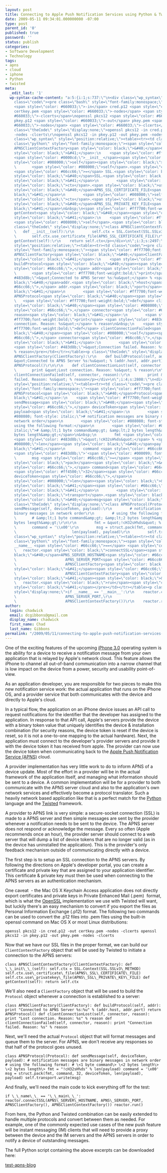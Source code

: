 ```yaml
---
layout: post
title: Connecting to Apple Push Notification Services using Python & Twisted
date: 2009-05-11 09:34:01.000000000 -07:00
type: post
parent_id: '0'
published: true
password: ''
status: publish
categories:
- Software Development
- Technology
tags:
- apns
- cloud
- iphone
- Python
- twisted
meta:
  _edit_last: '1'
  wp-syntax-cache-content: "a:5:{i:1;s:737:\"\n<div class=\"wp_syntax\" style=\"position:relative;\"><table><tr><td
    class=\"code\"><pre class=\"bash\" style=\"font-family:monospace;\">openssl pkcs12
    <span style=\"color: #660033;\">-in</span> cred.p12 <span style=\"color: #660033;\">-out</span>
    certkey.pem <span style=\"color: #660033;\">-nodes</span> <span style=\"color:
    #660033;\">-clcerts</span>\nopenssl pkcs12 <span style=\"color: #660033;\">-in</span>
    pkey.p12 <span style=\"color: #660033;\">-out</span> pkey.pem <span style=\"color:
    #660033;\">-nodes</span> <span style=\"color: #660033;\">-clcerts</span></pre></td></tr></table><p
    class=\"theCode\" style=\"display:none;\">openssl pkcs12 -in cred.p12 -out certkey.pem
    -nodes -clcerts\r\nopenssl pkcs12 -in pkey.p12 -out pkey.pem -nodes -clcerts</p></div>\n\";i:2;s:2075:\"\n<div
    class=\"wp_syntax\" style=\"position:relative;\"><table><tr><td class=\"code\"><pre
    class=\"python\" style=\"font-family:monospace;\"><span style=\"color: #ff7700;font-weight:bold;\">class</span>
    APNSClientContextFactory<span style=\"color: black;\">&#40;</span>ClientContextFactory<span
    style=\"color: black;\">&#41;</span>:\n    <span style=\"color: #ff7700;font-weight:bold;\">def</span>
    <span style=\"color: #0000cd;\">__init__</span><span style=\"color: black;\">&#40;</span><span
    style=\"color: #008000;\">self</span><span style=\"color: black;\">&#41;</span>:\n
    \       <span style=\"color: #008000;\">self</span>.<span style=\"color: black;\">ctx</span>
    <span style=\"color: #66cc66;\">=</span> SSL.<span style=\"color: black;\">Context</span><span
    style=\"color: black;\">&#40;</span>SSL.<span style=\"color: black;\">SSLv3_METHOD</span><span
    style=\"color: black;\">&#41;</span>\n        <span style=\"color: #008000;\">self</span>.<span
    style=\"color: black;\">ctx</span>.<span style=\"color: black;\">use_certificate_file</span><span
    style=\"color: black;\">&#40;</span>APNS_SSL_CERTIFICATE_FILE<span style=\"color:
    black;\">&#41;</span>\n        <span style=\"color: #008000;\">self</span>.<span
    style=\"color: black;\">ctx</span>.<span style=\"color: black;\">use_privatekey_file</span><span
    style=\"color: black;\">&#40;</span>APNS_SSL_PRIVATE_KEY_FILE<span style=\"color:
    black;\">&#41;</span>\n&nbsp;\n<span style=\"color: #ff7700;font-weight:bold;\">def</span>
    getContext<span style=\"color: black;\">&#40;</span><span style=\"color: #008000;\">self</span><span
    style=\"color: black;\">&#41;</span>:\n    <span style=\"color: #ff7700;font-weight:bold;\">return</span>
    <span style=\"color: #008000;\">self</span>.<span style=\"color: black;\">ctx</span></pre></td></tr></table><p
    class=\"theCode\" style=\"display:none;\">class APNSClientContextFactory(ClientContextFactory):\r\n
    \   def __init__(self):\r\n        self.ctx = SSL.Context(SSL.SSLv3_METHOD)\r\n
    \       self.ctx.use_certificate_file(APNS_SSL_CERTIFICATE_FILE)\r\n        self.ctx.use_privatekey_file(APNS_SSL_PRIVATE_KEY_FILE)\r\n\r\ndef
    getContext(self):\r\n    return self.ctx</p></div>\n\";i:3;s:2497:\"\n<div class=\"wp_syntax\"
    style=\"position:relative;\"><table><tr><td class=\"code\"><pre class=\"python\"
    style=\"font-family:monospace;\"><span style=\"color: #ff7700;font-weight:bold;\">class</span>
    APNSClientFactory<span style=\"color: black;\">&#40;</span>ClientFactory<span
    style=\"color: black;\">&#41;</span>:\n    <span style=\"color: #ff7700;font-weight:bold;\">def</span>
    buildProtocol<span style=\"color: black;\">&#40;</span><span style=\"color: #008000;\">self</span><span
    style=\"color: #66cc66;\">,</span> addr<span style=\"color: black;\">&#41;</span>:\n
    \       <span style=\"color: #ff7700;font-weight:bold;\">print</span> <span style=\"color:
    #483d8b;\">&quot;Connected to APNS Server %s:%u&quot;</span> % <span style=\"color:
    black;\">&#40;</span>addr.<span style=\"color: black;\">host</span><span style=\"color:
    #66cc66;\">,</span> addr.<span style=\"color: black;\">port</span><span style=\"color:
    black;\">&#41;</span>\n        <span style=\"color: #ff7700;font-weight:bold;\">return</span>
    APNSProtocol<span style=\"color: black;\">&#40;</span><span style=\"color: black;\">&#41;</span>\n&nbsp;\n
    \   <span style=\"color: #ff7700;font-weight:bold;\">def</span> clientConnectionLost<span
    style=\"color: black;\">&#40;</span><span style=\"color: #008000;\">self</span><span
    style=\"color: #66cc66;\">,</span> connector<span style=\"color: #66cc66;\">,</span>
    reason<span style=\"color: black;\">&#41;</span>:\n        <span style=\"color:
    #ff7700;font-weight:bold;\">print</span> <span style=\"color: #483d8b;\">&quot;Lost
    connection. Reason: %s&quot;</span> % reason\n&nbsp;\n    <span style=\"color:
    #ff7700;font-weight:bold;\">def</span> clientConnectionFailed<span style=\"color:
    black;\">&#40;</span><span style=\"color: #008000;\">self</span><span style=\"color:
    #66cc66;\">,</span> connector<span style=\"color: #66cc66;\">,</span> reason<span
    style=\"color: black;\">&#41;</span>:\n        <span style=\"color: #ff7700;font-weight:bold;\">print</span>
    <span style=\"color: #483d8b;\">&quot;Connection failed. Reason: %s&quot;</span>
    % reason</pre></td></tr></table><p class=\"theCode\" style=\"display:none;\">class
    APNSClientFactory(ClientFactory):\r\n    def buildProtocol(self, addr):\r\n        print
    &quot;Connected to APNS Server %s:%u&quot; % (addr.host, addr.port)\r\n        return
    APNSProtocol()\r\n\r\n    def clientConnectionLost(self, connector, reason):\r\n
    \       print &quot;Lost connection. Reason: %s&quot; % reason\r\n\r\n    def
    clientConnectionFailed(self, connector, reason):\r\n        print &quot;Connection
    failed. Reason: %s&quot; % reason</p></div>\n\";i:4;s:2808:\"\n<div class=\"wp_syntax\"
    style=\"position:relative;\"><table><tr><td class=\"code\"><pre class=\"python\"
    style=\"font-family:monospace;\"><span style=\"color: #ff7700;font-weight:bold;\">class</span>
    APNSProtocol<span style=\"color: black;\">&#40;</span>Protocol<span style=\"color:
    black;\">&#41;</span>:\n    <span style=\"color: #ff7700;font-weight:bold;\">def</span>
    sendMessage<span style=\"color: black;\">&#40;</span><span style=\"color: #008000;\">self</span><span
    style=\"color: #66cc66;\">,</span> deviceToken<span style=\"color: #66cc66;\">,</span>
    payload<span style=\"color: black;\">&#41;</span>:\n        <span style=\"color:
    #808080; font-style: italic;\"># notification messages are binary messages in
    network order</span>\n        <span style=\"color: #808080; font-style: italic;\">#
    using the following format:</span>\n        <span style=\"color: #808080; font-style:
    italic;\"># &amp;lt;1 byte command&amp;gt; &amp;lt;2 bytes length&amp;gt; &amp;lt;2
    bytes length&amp;gt;</span>\n&nbsp;\n        fmt <span style=\"color: #66cc66;\">=</span>
    <span style=\"color: #483d8b;\">&quot;!cH32sH%ds&quot;</span> % <span style=\"color:
    #008000;\">len</span><span style=\"color: black;\">&#40;</span>payload<span style=\"color:
    black;\">&#41;</span>\n        command <span style=\"color: #66cc66;\">=</span>
    <span style=\"color: #483d8b;\">'<span style=\"color: #000099; font-weight: bold;\">\\x</span>00'</span>\n
    \       msg <span style=\"color: #66cc66;\">=</span> <span style=\"color: #dc143c;\">struct</span>.<span
    style=\"color: black;\">pack</span><span style=\"color: black;\">&#40;</span>fmt<span
    style=\"color: #66cc66;\">,</span> command<span style=\"color: #66cc66;\">,</span>
    <span style=\"color: #ff4500;\">32</span><span style=\"color: #66cc66;\">,</span>
    deviceToken<span style=\"color: #66cc66;\">,</span>\n                          <span
    style=\"color: #008000;\">len</span><span style=\"color: black;\">&#40;</span>payload<span
    style=\"color: black;\">&#41;</span><span style=\"color: #66cc66;\">,</span> payload<span
    style=\"color: black;\">&#41;</span>\n        <span style=\"color: #008000;\">self</span>.<span
    style=\"color: black;\">transport</span>.<span style=\"color: black;\">write</span><span
    style=\"color: black;\">&#40;</span>msg<span style=\"color: black;\">&#41;</span></pre></td></tr></table><p
    class=\"theCode\" style=\"display:none;\">class APNSProtocol(Protocol):\r\n    def
    sendMessage(self, deviceToken, payload):\r\n        # notification messages are
    binary messages in network order\r\n        # using the following format:\r\n
    \       # &amp;lt;1 byte command&amp;gt; &amp;lt;2 bytes length&amp;gt; &amp;lt;2
    bytes length&amp;gt;\r\n\r\n        fmt = &quot;!cH32sH%ds&quot; % len(payload)\r\n
    \       command = '\\x00'\r\n        msg = struct.pack(fmt, command, 32, deviceToken,\r\n
    \                         len(payload), payload)\r\n        self.transport.write(msg)</p></div>\n\";i:5;s:1282:\"\n<div
    class=\"wp_syntax\" style=\"position:relative;\"><table><tr><td class=\"code\"><pre
    class=\"python\" style=\"font-family:monospace;\"><span style=\"color: #ff7700;font-weight:bold;\">if</span>
    __name__ <span style=\"color: #66cc66;\">==</span> <span style=\"color: #483d8b;\">'__main__'</span>:\n
    \   reactor.<span style=\"color: black;\">connectSSL</span><span style=\"color:
    black;\">&#40;</span>APNS_SERVER_HOSTNAME<span style=\"color: #66cc66;\">,</span>\n
    \                      APNS_SERVER_PORT<span style=\"color: #66cc66;\">,</span>\n
    \                      APNSClientFactory<span style=\"color: black;\">&#40;</span><span
    style=\"color: black;\">&#41;</span><span style=\"color: #66cc66;\">,</span>\n
    \                      APNSClientContextFactory<span style=\"color: black;\">&#40;</span><span
    style=\"color: black;\">&#41;</span><span style=\"color: black;\">&#41;</span>\n
    \   reactor.<span style=\"color: black;\">run</span><span style=\"color: black;\">&#40;</span><span
    style=\"color: black;\">&#41;</span></pre></td></tr></table><p class=\"theCode\"
    style=\"display:none;\">if __name__ == '__main__':\r\n    reactor.connectSSL(APNS_SERVER_HOSTNAME,\r\n
    \                      APNS_SERVER_PORT,\r\n                       APNSClientFactory(),\r\n
    \                      APNSClientContextFactory())\r\n    reactor.run()</p></div>\n\";}"
author:
  login: chadwick
  email: dcgibbons@gmail.com
  display_name: chadwick
  first_name: Chad
  last_name: Gibbons
permalink: "/2009/05/11/connecting-to-apple-push-notification-services-using-python-twisted/"
---
```

One of the exciting features of the upcoming [iPhone 3.0](http://www.apple.com/iphone/preview-iphone-os/) operating system is the ability for a device to receive a notification message from your own application that is relayed by Apple's network cloud. This feature allows the iPhone to channel all out-of-band communication into a narrow channel that is low impact on the device from a power, security and usability point-of-view.

As an application developer, you are responsible for two pieces to make this new notification service work: the actual application that runs on the iPhone OS, and a provider service that both communicates with the device and directly to Apple's cloud.

In a typical flow, the application on an iPhone device issues an API call to request notifications for the identifier that the developer has assigned to the application. In response to that API call, Apple's servers provide the device with a binary token value that uniquely identifies the device & installation combination (for security reasons, the device token is reset if the device is reset, so it is not a one-to-one mapping to the actual hardware). Next, the application must connect to the developer's provider servers and provide it with the device token it has received from apple. The provider can now use the device token when communicating back to the [Apple Push Notification Service (APNS)](http://developer.apple.com/iphone/program/sdk/apns.html) cloud.

A provider implementation has very little work to do to inform APNS of a device update. Most of the effort in a provider will be in the actual framework of the application itself, and managing what information should be sent to a device. A common implementation will be for a provider to both communicate with the APNS server cloud and also to the application's own network services and effectively become a protocol translator. Such a heavily network based application like that is a perfect match for the [Python](http://www.python.org/) language and the [Twisted](http://twistedmatrix.com/) framework.

A provider to APNS link is very simple: a secure-socket connection (SSL) is made to a APNS server and then simple messages are sent by the provider whenever a notification needs to be sent to the device. The APNS server does not respond or acknowledge the message. Every so often (Apple recommends once an hour), the provider server should connect to a web server that will dump a list of device tokens that are no longer valid (as in the device has uninstalled the application). This is the provider's only feedback mechanism outside of communicating directly with a device.

The first step is to setup an SSL connection to the APNS servers. By following the directions on Apple's developer portal, you can create a certificate and private key that are assigned to your application identifier. This certificate & private key must then be used when connecting to the APNS servers as an authentication mechanism.

One caveat &nbsp;- the Mac OS X Keychain Access application does not directly export certificates and private keys in Private Enhanced Mail (.pem) &nbsp;format, which is what the [OpenSSL](http://www.openssl.org/) implementation we use with Twisted will want, but luckily there's an easy mechanism to convert if you export the files as Personal Information Exchange (.p12) format. The following two commands can be used to convert the .p12 files into .pem files using the built-in openssl command on Mac OS X or most Linux distributions:

```
openssl pkcs12 -in cred.p12 -out certkey.pem -nodes -clcerts openssl pkcs12 -in pkey.p12 -out pkey.pem -nodes -clcerts
```

Now that we have our SSL files in the proper format, we can build our `ClientContextFactory` object that will be used by Twisted to initiate a connection to the APNS servers:

```
class APNSClientContextFactory(ClientContextFactory): def \_\_init\_\_(self): self.ctx = SSL.Context(SSL.SSLv3\_METHOD) self.ctx.use\_certificate\_file(APNS\_SSL\_CERTIFICATE\_FILE) self.ctx.use\_privatekey\_file(APNS\_SSL\_PRIVATE\_KEY\_FILE) def getContext(self): return self.ctx
```

We'll also need a `ClientFactory` object that will be used to build the `Protocol` object whenever a connection is established to a server:

```
class APNSClientFactory(ClientFactory): def buildProtocol(self, addr): print "Connected to APNS Server %s:%u" % (addr.host, addr.port) return APNSProtocol() def clientConnectionLost(self, connector, reason): print "Lost connection. Reason: %s" % reason def clientConnectionFailed(self, connector, reason): print "Connection failed. Reason: %s" % reason
```

Next, we'll need the actual `Protocol` object that will format messages and queue them to the server. For APNS, we don't receive any responses so that half of the protocol goes unused.

```
class APNSProtocol(Protocol): def sendMessage(self, deviceToken, payload): # notification messages are binary messages in network order # using the following format: # \<1 byte command\> \<2 bytes length\> \<2 bytes length\> fmt = "!cH32sH%ds" % len(payload) command = '\x00' msg = struct.pack(fmt, command, 32, deviceToken, len(payload), payload) self.transport.write(msg)
```

And finally, we'll need the main code to kick everything off for the test:

```
if \_\_name\_\_ == '\_\_main\_\_': reactor.connectSSL(APNS\_SERVER\_HOSTNAME, APNS\_SERVER\_PORT, APNSClientFactory(), APNSClientContextFactory()) reactor.run()
```

From here, the Python and Twisted combination can be easily extended to handle multiple protocols and convert between them as needed. For example, one of the commonly expected use cases of the new push feature will be instant messaging (IM) clients that will need to provide a proxy between the device and the IM servers and the APNS servers in order to notify a device of outstanding messages.

The full Python script containing the above excerpts can be downloaded here:

[test-apns-blog](http://chadgibbons.com/2009/05/11/connecting-to-apple-push-notification-services-using-python-twisted/test-apns-blog/)


